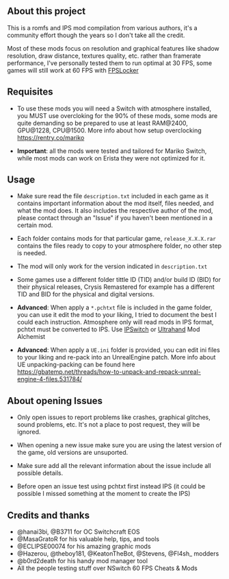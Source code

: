 ## About this project

This is a romfs and IPS mod compilation from various authors, it's a community effort though the years so I don't take all the credit.

Most of these mods focus on resolution and graphical features like shadow resolution, draw distance, textures quality, etc. rather than framerate performance, I've personally tested them to run optimal at 30 FPS, some games will still work at 60 FPS with [FPSLocker](https://github.com/masagrator/FPSLocker)

## Requisites

* To use these mods you will need a Switch with atmosphere installed, you MUST use overcloking for the 90% of these mods, some mods are quite demanding so be prepared to use at least RAM@2400, GPU@1228, CPU@1500. More info about how setup overclocking https://rentry.co/mariko

* **Important**: all the mods were tested and tailored for Mariko Switch, while most mods can work on Erista they were not optimized for it.

## Usage

* Make sure read the file `description.txt` included in each game as it contains important information about the mod itself, files needed, and what the mod does. It also includes the respective author of the mod, please contact through an "Issue" if you haven't been mentioned in a certain mod.

* Each folder contains mods for that particular game, `release_X.X.X.rar` contains the files ready to copy to your atmosphere folder, no other step is needed.

* The mod will only work for the version indicated in `description.txt`

* Some games use a different folder tittle ID (TID) and/or build ID (BID) for their physical releases, Crysis Remastered for example has a different TID and BID for the physical and digital versions.

* **Advanced**: When apply a `*.pchtxt` file is included in the game folder, you can use it edit the mod to your liking, I tried to document the best I could each instruction. Atmosphere only will read mods in IPS format, pchtxt must be converted to IPS. Use [IPSwitch](https://github.com/3096/ipswitch) or [Ultrahand](https://github.com/ppkantorski/Ultrahand-Overlay) Mod Alchemist

* **Advanced**: When apply a `UE.ini` folder is provided, you can edit ini files to your liking and re-pack into an UnrealEngine patch.
More info about UE unpacking-packing can be found here https://gbatemp.net/threads/how-to-unpack-and-repack-unreal-engine-4-files.531784/

## About opening Issues

* Only open issues to report problems like crashes, graphical glitches, sound problems, etc. It's not a place to post request, they will be ignored.

* When opening a new issue make sure you are using the latest version of the game, old versions are unsuported.

* Make sure add all the relevant information about the issue include all possible details.

* Before open an issue test using pchtxt first instead IPS (it could be possible I missed something at the moment to create the IPS)

## Credits and thanks

- @hanai3bi, @B3711 for OC Switchcraft EOS
- @MasaGratoR for his valuable help, tips, and tools
- @ECLIPSE00074 for his amazing graphic mods
- @Hazerou, @theboy181, @KeatonTheBot, @Stevens, @Fl4sh_ modders 
- @b0rd2death for his handy mod manager tool
- All the people testing stuff over NSwitch 60 FPS Cheats & Mods
